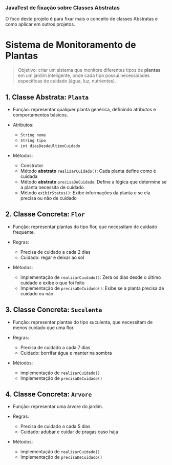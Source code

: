 ### JavaTest de fixação sobre Classes Abstratas
O foco deste projeto é para fixar mais o conceito de classes Abstratas e como aplicar em outros projetos.

# Sistema de Monitoramento de Plantas
> Objetivo: criar um sistema que monitore diferentes tipos de **plantas** em um jardim inteligente, onde cada tipo possui necessidades específicas de cuidado (água, luz, nutrientes).

## 1. Classe Abstrata: ``Planta``

- Função: representar qualquer planta genérica, definindo atributos e comportamentos básicos. <br>

- Atributos:
    - ``String nome``
    - ``String tipo``
    - ``int diasDesdeUltimoCuidado``

- Métodos:
    - Construtor
    - Método **abstrato** ``realizarCuidado()``: Cada planta define como é cuidada
    - Método **abstrato** ``precisaDeCuidado``: Define a lógica que determine se a planta necessita de cuidado
    - Método ``exibirStatus()``: Exibe informações da planta e se ela precisa ou não de cuidado


## 2. Classe Concreta: ``Flor``

- Função: representar plantas do tipo flor, que necessitam de cuidado frequente. <br>

- Regras:
    - Precisa de cuidado a cada 2 dias
    - Cuidado: regar e deixar ao sol

- Métodos:
    - implementação de ``realizarCuidado()``: Zera os dias desde o último cuidado e exibe o que foi feito
    - Implementação de ``precisaDeCuidado()``: Exibe se a planta precisa de cuidado ou não

## 3. Classe Concreta: ``Suculenta``

- Função: representar plantas do tipo suculenta, que necessitam de menos cuidado que uma flor. <br>

- Regras:
    - Precisa de cuidado a cada 7 dias
    - Cuidado: borrifar água e manter na sombra

- Métodos:
    - implementação de ``realizarCuidado()``
    - Implementação de ``precisaDeCuidado()``

## 4. Classe Concreta: ``Arvore``

- Função: representar uma árvore do jardim. <br>

- Regras:
    - Precisa de cuidado a cada 5 dias
    - Cuidado: adubar e cuidar de pragas caso haja

- Métodos:
    - implementação de ``realizarCuidado()``
    - Implementação de ``precisaDeCuidado()``